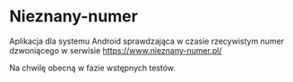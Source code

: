 # Nieznany-numer
Aplikacja dla systemu Android sprawdzająca w czasie rzecywistym numer dzwoniącego w serwisie https://www.nieznany-numer.pl/

Na chwilę obecną w fazie wstępnych testów.
